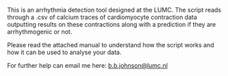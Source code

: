This is an arrhythmia detection tool designed at the LUMC.
The script reads through a .csv of calcium traces of cardiomyocyte contraction data outputting results on these contractions along with a prediction if they are arrhythmogenic or not.

Please read the attached manual to understand how the script works and how it can be used to analyse your data.

For further help can email me here:
b.b.johnson@lumc.nl
